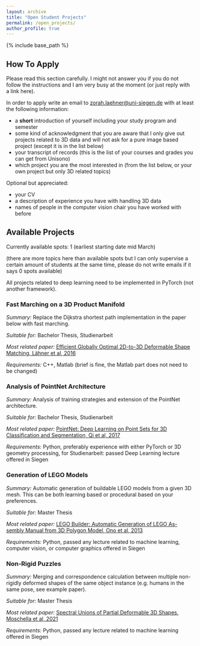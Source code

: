 ```yaml
---
layout: archive
title: "Open Student Projects"
permalink: /open_projects/
author_profile: true
---
```


{% include base_path %}

## How To Apply

Please read this section carefully. I might not answer you if you do not follow the instructions and I am very busy at the moment (or just reply with a link here).

In order to apply write an email to zorah.laehner@uni-siegen.de with at least the following information:
- a **short** introduction of yourself including your study program and semester
- some kind of acknowledgment that you are aware that I only give out projects related to 3D data and will not ask for a pure image based project (except it is in the list below)
- your transcript of records (this is the list of your courses and grades you can get from Unisono)
- which project you are the most interested in (from the list below, or your own project but only 3D related topics)

Optional but appreciated:
- your CV
- a description of experience you have with handling 3D data
- names of people in the computer vision chair you have worked with before

## Available Projects

Currently available spots: 1 (earliest starting date mid March)

(there are more topics here than available spots but I can only supervise a certain amount of students at the same time, please do not write emails if it says 0 spots available)

All projects related to deep learning need to be implemented in PyTorch (not another framework).

### Fast Marching on a 3D Product Manifold

*Summary:* Replace the Dijkstra shortest path implementation in the paper below with fast marching.

*Suitable for:* Bachelor Thesis, Studienarbeit

*Most related paper:* [Efficient Globally Optimal 2D-to-3D Deformable Shape Matching, Lähner et al, 2016](https://zorah.github.io/publication/2016-cvpr-efficient-globally-optimal-2d-to-3d-deformable-shape-matching)

*Requirements:* C++, Matlab (brief is fine, the Matlab part does not need to be changed)



### Analysis of PointNet Architecture

*Summary:* Analysis of training strategies and extension of the PointNet architecture.

*Suitable for:* Bachelor Thesis, Studienarbeit

*Most related paper:* [PointNet: Deep Learning on Point Sets for 3D Classification and Segmentation, Qi et al, 2017](https://arxiv.org/abs/1612.00593)

*Requirements:* Python, preferably experience with either PyTorch or 3D geometry processing, for Studienarbeit: passed Deep Learning lecture offered in Siegen


### Generation of LEGO Models

*Summary:* Automatic generation of buildable LEGO models from a given 3D mesh. This can be both learning based or procedural based on your preferences.

*Suitable for:* Master Thesis

*Most related paper:* [LEGO Builder: Automatic Generation of LEGO As-
sembly Manual from 3D Polygon Model, Ono et al, 2013](https://asset-pdf.scinapse.io/prod/1974096800/1974096800.pdf)

*Requirements:* Python, passed any lecture related to machine learning, computer vision, or computer graphics offered in Siegen

### Non-Rigid Puzzles

*Summary:* Merging and correspondence calculation between multiple non-rigidly deformed shapes of the same object instance (e.g. humans in the same pose, see example paper).

*Suitable for:* Master Thesis

*Most related paper:* [Spectral Unions of Partial Deformable 3D Shapes, Moschella et al, 2021](https://arxiv.org/abs/2104.00514)

*Requirements:* Python, passed any lecture related to machine learning offered in Siegen
